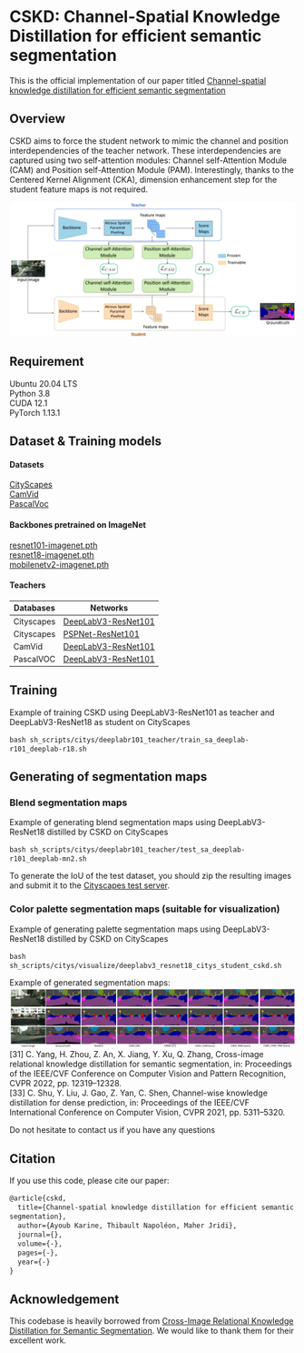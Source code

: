 # CSKD: Channel-Spatial Knowledge Distillation for efficient semantic segmentation

This is the official implementation of our paper titled [Channel-spatial knowledge distillation for efficient semantic segmentation](https://www.sciencedirect.com/journal/pattern-recognition-letters)

## Overview
CSKD aims to force the student network to mimic the channel and position interdependencies of the teacher network. These interdependencies are captured using two self-attention modules: Channel self-Attention Module (CAM) and Position self-Attention Module (PAM). Interestingly, thanks to the Centered Kernel Alignment (CKA), dimension enhancement step for the student feature maps is not required.

![flowchart](figures/CSKD.png)


## Requirement
Ubuntu 20.04 LTS \
Python 3.8 \
CUDA 12.1 \
PyTorch 1.13.1 

## Dataset & Training models

#### Datasets
[CityScapes](https://www.cityscapes-dataset.com/) \
[CamVid](https://pan.baidu.com/s/1Z0h4y1-4k0LP8OCGY_Xixw?pwd=bl12) \
[PascalVoc](https://pan.baidu.com/s/1MX2ea7rNRqbDqOKQ8E6XpQ?pwd=d2fp) 

#### Backbones pretrained on ImageNet
[resnet101-imagenet.pth](https://drive.google.com/file/d/1V8-E4wm2VMsfnNiczSIDoSM7JJBMARkP/view?usp=sharing) \
[resnet18-imagenet.pth](https://drive.google.com/file/d/1_i0n3ZePtQuh66uQIftiSwN7QAUlFb8_/view?usp=sharing) \
[mobilenetv2-imagenet.pth](https://drive.google.com/file/d/12EDZjDSCuIpxPv-dkk1vrxA7ka0b0Yjv/view?usp=sharing)  

#### Teachers
| Databases | Networks |
| -- | -- |
| Cityscapes | [DeepLabV3-ResNet101](https://drive.google.com/file/d/1zUdhYPYCDCclWU3Wo7GbbTlM8ibQ_UC1/view?usp=sharing)
| Cityscapes | [PSPNet-ResNet101](https://drive.google.com/file/d/13QjgK3ODe72gqcc8AnPhWZhCdChwePeJ/view?usp=sharing)
| CamVid | [DeepLabV3-ResNet101](https://drive.google.com/file/d/1BK8Flukoz-Mtd0e1iwFG5rLxi_ES76d2/view?usp=sharing)
| PascalVOC | [DeepLabV3-ResNet101](https://drive.google.com/file/d/1rYTaVq_ooiAI4oFOcDP8K3SpSbjURGnX/view?usp=sharing)

## Training
Example of training CSKD using DeepLabV3-ResNet101 as teacher and DeepLabV3-ResNet18 as student on CityScapes
```
bash sh_scripts/citys/deeplabr101_teacher/train_sa_deeplab-r101_deeplab-r18.sh
```

## Generating of segmentation maps
### Blend segmentation maps
Example of generating blend segmentation maps using DeepLabV3-ResNet18 distilled by CSKD on CityScapes
```
bash sh_scripts/citys/deeplabr101_teacher/test_sa_deeplab-r101_deeplab-mn2.sh
```
To generate the IoU of the test dataset, you should zip the resulting images and submit it to the [Cityscapes test server](https://www.cityscapes-dataset.com/submit/).
### Color palette segmentation maps (suitable for visualization)
Example of generating palette segmentation maps using DeepLabV3-ResNet18 distilled by CSKD on CityScapes
```
bash sh_scripts/citys/visualize/deeplabv3_resnet18_citys_student_cskd.sh 
```

Example of generated segmentation maps: 
![flowchart](figures/segmentation_results.png)
[31] C. Yang, H. Zhou, Z. An, X. Jiang, Y. Xu, Q. Zhang, Cross-image relational knowledge distillation for semantic segmentation, in: Proceedings of the IEEE/CVF Conference on Computer Vision and Pattern Recognition, CVPR 2022, pp. 12319–12328. \
[33] C. Shu, Y. Liu, J. Gao, Z. Yan, C. Shen, Channel-wise knowledge distillation for dense prediction, in: Proceedings of the IEEE/CVF International Conference on Computer Vision, CVPR 2021, pp. 5311–5320. 

Do not hesitate to contact us if you have any questions

## Citation
If you use this code, please cite our paper:

```
@article{cskd,
  title={Channel-spatial knowledge distillation for efficient semantic segmentation},
  author={Ayoub Karine, Thibault Napoléon, Maher Jridi},
  journal={},
  volume={-},
  pages={-},
  year={-}
}
```

## Acknowledgement
This codebase is heavily borrowed from [Cross-Image Relational Knowledge Distillation for Semantic Segmentation](https://github.com/winycg/CIRKD/). We would like to thank them for their excellent work.
